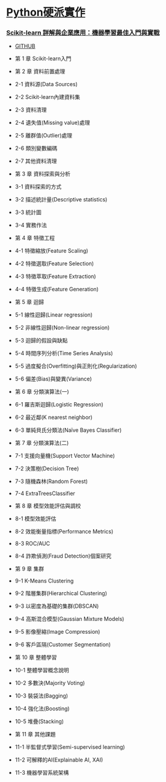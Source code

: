 # [Python硬派實作](https://github.com/zotroneneis/machine_learning_basics)

### [Scikit-learn 詳解與企業應用：機器學習最佳入門與實戰](https://www.tenlong.com.tw/products/9786267273210?list_name=srh)
- [GITHUB](https://github.com/mc6666/Scikit_learn_Book)
- 第 1 章 Scikit-learn入門
- 第 2 章 資料前置處理
- 2-1 資料源(Data Sources)
- 2-2 Scikit-learn內建資料集
- 2-3 資料清理
- 2-4 遺失值(Missing value)處理
- 2-5 離群值(Outlier)處理
- 2-6 類別變數編碼
- 2-7 其他資料清理

- 第 3 章 資料探索與分析
- 3-1 資料探索的方式
- 3-2 描述統計量(Descriptive statistics)
- 3-3 統計圖
- 3-4 實務作法

- 第 4 章 特徵工程
- 4-1 特徵縮放(Feature Scaling)
- 4-2 特徵選取(Feature Selection)
- 4-3 特徵萃取(Feature Extraction)
- 4-4 特徵生成(Feature Generation)

- 第 5 章 迴歸
- 5-1 線性迴歸(Linear regression)
- 5-2 非線性迴歸(Non-linear regression)
- 5-3 迴歸的假設與缺點
- 5-4 時間序列分析(Time Series Analysis)
- 5-5 過度擬合(Overfitting)與正則化(Regularization)
- 5-6 偏差(Bias)與變異(Variance)

- 第 6 章 分類演算法(一)
- 6-1 羅吉斯迴歸(Logistic Regression)
- 6-2 最近鄰(K nearest neighbor)
- 6-3 單純貝氏分類法(Naïve Bayes Classifier)

- 第 7 章 分類演算法(二)
- 7-1 支援向量機(Support Vector Machine)
- 7-2 決策樹(Decision Tree)
- 7-3 隨機森林(Random Forest)
- 7-4 ExtraTreesClassifier

- 第 8 章 模型效能評估與調校
- 8-1 模型效能評估
- 8-2 效能衡量指標(Performance Metrics)
- 8-3 ROC/AUC
- 8-4 詐欺偵測(Fraud Detection)個案研究

- 第 9 章 集群
- 9-1 K-Means Clustering
- 9-2 階層集群(Hierarchical Clustering)
- 9-3 以密度為基礎的集群(DBSCAN)
- 9-4 高斯混合模型(Gaussian Mixture Models)
- 9-5 影像壓縮(Image Compression)
- 9-6 客戶區隔(Customer Segmentation)

- 第 10 章 整體學習
- 10-1 整體學習概念說明
- 10-2 多數決(Majority Voting)
- 10-3 裝袋法(Bagging)
- 10-4 強化法(Boosting)
- 10-5 堆疊(Stacking)

- 第 11 章 其他課題
- 11-1 半監督式學習(Semi-supervised learning)
- 11-2 可解釋的AI(Explainable AI, XAI)
- 11-3 機器學習系統架構
